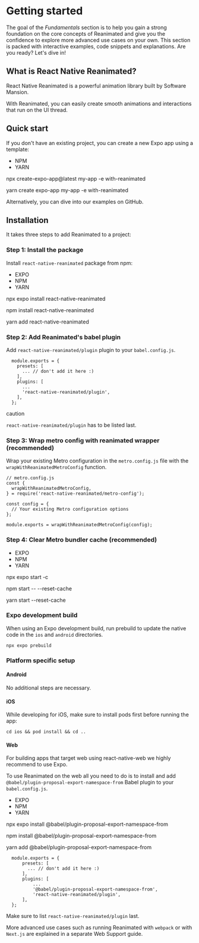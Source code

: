 # Getting started

The goal of the *Fundamentals* section is to help you gain a strong foundation on the core concepts of Reanimated and give you the confidence to explore more advanced use cases on your own. This section is packed with interactive examples, code snippets and explanations. Are you ready? Let's dive in!

## What is React Native Reanimated?

React Native Reanimated is a powerful animation library built by Software Mansion.

With Reanimated, you can easily create smooth animations and interactions that run on the UI thread.

## Quick start

If you don't have an existing project, you can create a new Expo app using a template:

* NPM
* YARN

npx create-expo-app\@latest my-app -e with-reanimated

yarn create expo-app my-app -e with-reanimated

Alternatively, you can dive into our examples on GitHub.

## Installation

It takes three steps to add Reanimated to a project:

### Step 1: Install the package

Install `react-native-reanimated` package from npm:

* EXPO
* NPM
* YARN

npx expo install react-native-reanimated

npm install react-native-reanimated

yarn add react-native-reanimated

### Step 2: Add Reanimated's babel plugin

Add `react-native-reanimated/plugin` plugin to your `babel.config.js`.

```
  module.exports = {
    presets: [
      ... // don't add it here :)
    ],
    plugins: [
      ...
      'react-native-reanimated/plugin',
    ],
  };
```

caution

`react-native-reanimated/plugin` has to be listed last.

### Step 3: Wrap metro config with reanimated wrapper (recommended)

Wrap your existing Metro configuration in the `metro.config.js` file with the `wrapWithReanimatedMetroConfig` function.

```
// metro.config.js
const {
  wrapWithReanimatedMetroConfig,
} = require('react-native-reanimated/metro-config');

const config = {
  // Your existing Metro configuration options
};

module.exports = wrapWithReanimatedMetroConfig(config);
```

### Step 4: Clear Metro bundler cache (recommended)

* EXPO
* NPM
* YARN

npx expo start -c

npm start -- --reset-cache

yarn start --reset-cache

### Expo development build

When using an Expo development build, run prebuild to update the native code in the `ios` and `android` directories.

```
npx expo prebuild
```

### Platform specific setup

#### Android

No additional steps are necessary.

#### iOS

While developing for iOS, make sure to install pods first before running the app:

```
cd ios && pod install && cd ..
```

#### Web

For building apps that target web using react-native-web we highly recommend to use Expo.

To use Reanimated on the web all you need to do is to install and add `@babel/plugin-proposal-export-namespace-from` Babel plugin to your `babel.config.js`.

* EXPO
* NPM
* YARN

npx expo install @babel/plugin-proposal-export-namespace-from

npm install @babel/plugin-proposal-export-namespace-from

yarn add @babel/plugin-proposal-export-namespace-from

```
  module.exports = {
      presets: [
        ... // don't add it here :)
      ],
      plugins: [
          ...
          '@babel/plugin-proposal-export-namespace-from',
          'react-native-reanimated/plugin',
      ],
  };
```

Make sure to list `react-native-reanimated/plugin` last.

More advanced use cases such as running Reanimated with `webpack` or with `Next.js` are explained in a separate Web Support guide.

